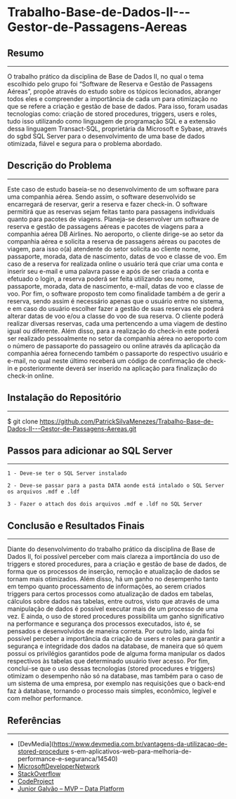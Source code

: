 # Trabalho-Base-de-Dados-II---Gestor-de-Passagens-Aereas

## Resumo
---
O trabalho prático da disciplina de Base de Dados II, no qual o tema escolhido
pelo grupo foi “Software de Reserva e Gestão de Passagens Aéreas”, propõe através
do estudo sobre os tópicos lecionados, abranger todos eles e compreender a
importância de cada um para otimização no que se refere a criação e gestão de base
de dados. Para isso, foram usadas tecnologias como: criação de stored procedures,
triggers, users e roles, tudo isso utilizando como linguagem de programação SQL e a
extensão dessa linguagem Transact-SQL, proprietária da Microsoft e Sybase, através
do sgbd SQL Server para o desenvolvimento de uma base de dados otimizada, fiável
e segura para o problema abordado.

 ## Descrição do Problema
---
Este caso de estudo baseia-se no desenvolvimento de um software para uma
companhia aérea. Sendo assim, o software desenvolvido se encarregará de reservar,
gerir a reserva e fazer check-in. O software permitirá que as reservas sejam feitas
tanto para passagens individuais quanto para pacotes de viagens.
Planeja-se desenvolver um software de reserva e gestão de passagens aéreas
e pacotes de viagens para a companhia aérea DB Airlines. No aeroporto, o cliente
dirige-se ao setor da companhia aérea e solicita a reserva de passagens aéreas ou
pacotes de viagem, para isso o(a) atendente do setor solicita ao cliente nome,
passaporte, morada, data de nascimento, datas de voo e classe de voo. Em caso de
a reserva for realizada online o usuário terá que criar uma conta e inserir seu e-mail e
uma palavra passe e após de ser criada a conta e efetuado o login, a reserva poderá
ser feita utilizando seu nome, passaporte, morada, data de nascimento, e-mail, datas
de voo e classe de voo. Por fim, o software proposto tem como finalidade também a
de gerir a reserva, sendo assim é necessário apenas que o usuário entre no sistema,
e em caso do usuário escolher fazer a gestão de suas reservas ele poderá alterar
datas de voo e/ou a classe do voo de sua reserva.
O cliente poderá realizar diversas reservas, cada uma pertencendo a uma
viagem de destino igual ou diferente. Além disso, para a realização do check-in este
poderá ser realizado pessoalmente no setor da companhia aérea no aeroporto com o
número de passaporte do passageiro ou online através da aplicação da companhia
aérea fornecendo também o passaporte do respectivo usuário e e-mail, no qual neste
último receberá um código de confirmação de check-in e posteriormente deverá ser
inserido na aplicação para finalização do check-in online.
## Instalação do Repositório 
---
$ git clone https://github.com/PatrickSilvaMenezes/Trabalho-Base-de-Dados-II---Gestor-de-Passagens-Aereas.git

## Passos para adicionar ao SQL Server  
---
    1 - Deve-se ter o SQL Server instalado

    2 - Deve-se passar para a pasta DATA aonde está intalado o SQL Server os arquivos .mdf e .ldf

    3 - Fazer o attach dos dois arquivos .mdf e .ldf no SQL Server

## Conclusão e Resultados Finais
---
Diante do desenvolvimento do trabalho prático da disciplina de Base de Dados
II, foi possível perceber com mais clareza a importância do uso de triggers e stored
procedures, para a criação e gestão de base de dados, de forma que os processos de
inserção, remoção e atualização de dados se tornam mais otimizados. Além disso, há
um ganho no desempenho tanto em tempo quanto processamento de informações,
ao serem criados triggers para certos processos como atualização de dados em
tabelas, cálculos sobre dados nas tabelas, entre outros, visto que através de uma
manipulação de dados é possível executar mais de um processo de uma vez. E
ainda, o uso de stored procedures possibilita um ganho significativo na performance e
segurança dos processos executados, isto é, se pensados e desenvolvidos de
maneira correta. Por outro lado, ainda foi possível perceber a importância da criação
de users e roles para garantir a segurança e integridade dos dados na database, de
maneira que só quem possui os privilégios garantidos pode de alguma forma
manipular os dados respectivos às tabelas que determinado usuário tiver acesso. Por
fim, conclui-se que o uso dessas tecnologias (stored procedures e triggers) otimizam
o desempenho não só na database, mas também para o caso de um sistema de uma
empresa, por exemplo nas requisições que o back-end faz à database, tornando o
processo mais simples, econômico, legível e com melhor performance.

## Referências
---
- [DevMedia](https://www.devmedia.com.br/vantagens-da-utilizacao-de-stored-procedure
s-em-aplicativos-web-para-melhoria-de-performance-e-seguranca/14540)
- [MicrosoftDeveloperNetwork](https://social.msdn.microsoft.com/Forums/pt-BR/551a44c7-c763-44dd-8cc9-b4c1bcc48faf/dvidas-sobre-triggers-e-desempenho?forum=520)
- [StackOverflow](https://stackoverflow.com/)
- [CodeProject](https://www.codeproject.com/)
- [Junior Galvão – MVP – Data Platform](https://pedrogalvaojunior.wordpress.com/2008/08/15/eliminando-o-cache-de-memoria-no-sql-server/)
